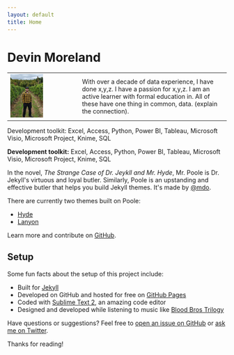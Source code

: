 ```yaml
---
layout: default
title: Home
---
```

<h1>Devin Moreland</h1>
<table>
  <tr>
    <td><img src="/images/IMG-20230324-WA0003.jpg" alt="Devin Moreland" width=50%; height=auto;></td>
    <td>
            With over a decade of data experience, I have done x,y,z.
            I have a passion for x,y,z.
            I am an active learner with formal education in. All of these have one thing in common, data. (explain the connection).
    </td>
  </tr>
</table>


Development toolkit:
Excel, Access, Python, Power BI, Tableau, Microsoft Visio, Microsoft Project, Knime, SQL

<p class="message">
<b>Development toolkit:</b>
Excel, Access, Python, Power BI, Tableau, Microsoft Visio, Microsoft Project, Knime, SQL
</p>

In the novel, *The Strange Case of Dr. Jeykll and Mr. Hyde*, Mr. Poole is Dr. Jekyll's virtuous and loyal butler. Similarly, Poole is an upstanding and effective butler that helps you build Jekyll themes. It's made by [@mdo](https://twitter.com/mdo).

There are currently two themes built on Poole:

* [Hyde](http://hyde.getpoole.com)
* [Lanyon](http://lanyon.getpoole.com)

Learn more and contribute on [GitHub](https://github.com/poole).

## Setup

Some fun facts about the setup of this project include:

* Built for [Jekyll](http://jekyllrb.com)
* Developed on GitHub and hosted for free on [GitHub Pages](https://pages.github.com)
* Coded with [Sublime Text 2](http://sublimetext.com), an amazing code editor
* Designed and developed while listening to music like [Blood Bros Trilogy](https://soundcloud.com/maddecent/sets/blood-bros-series)

Have questions or suggestions? Feel free to [open an issue on GitHub](https://github.com/poole/issues/new) or [ask me on Twitter](https://twitter.com/mdo).

Thanks for reading!
